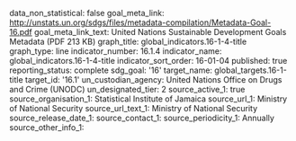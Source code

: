 data_non_statistical: false
goal_meta_link: http://unstats.un.org/sdgs/files/metadata-compilation/Metadata-Goal-16.pdf
goal_meta_link_text: United Nations Sustainable Development Goals Metadata (PDF 213
  KB)
graph_title: global_indicators.16-1-4-title
graph_type: line
indicator_number: 16.1.4
indicator_name: global_indicators.16-1-4-title
indicator_sort_order: 16-01-04
published: true
reporting_status: complete
sdg_goal: '16'
target_name: global_targets.16-1-title
target_id: '16.1'
un_custodian_agency: United Nations Office on Drugs and Crime (UNODC)
un_designated_tier: 2
source_active_1: true
source_organisation_1: Statistical Institute of Jamaica
source_url_1: Ministry of National Security
source_url_text_1: Ministry of National Security
source_release_date_1: 
source_contact_1: 
source_periodicity_1: Annually
source_other_info_1: 